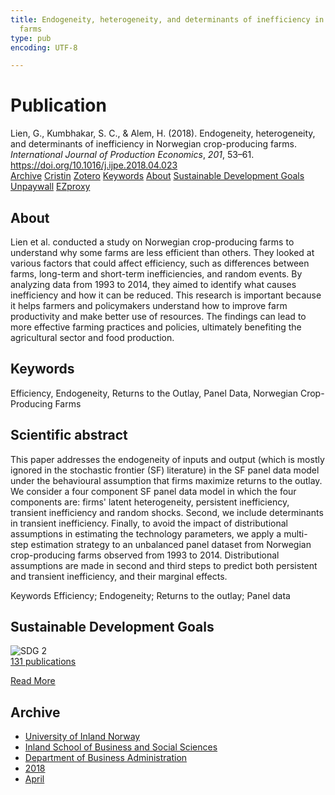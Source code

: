 ```yaml
---
title: Endogeneity, heterogeneity, and determinants of inefficiency in Norwegian crop-producing
  farms
type: pub
encoding: UTF-8

---
```

<h1>Publication</h1>
<article id="csl-bib-container-7BJSA54Z" class="csl-bib-container">
  <div class="csl-bib-body"> <div class="csl-entry">Lien, G., Kumbhakar, S. C., &#38; Alem, H. (2018). Endogeneity, heterogeneity, and determinants of inefficiency in Norwegian crop-producing farms. <i>International Journal of Production Economics</i>, <i>201</i>, 53–61. <a href="https://doi.org/10.1016/j.ijpe.2018.04.023">https://doi.org/10.1016/j.ijpe.2018.04.023</a></div> </div>
  <div class="csl-bib-buttons">
    <a href="#taxonomy-article-7BJSA54Z" alt="archive" class="csl-bib-button">Archive</a>
    <a href="https://app.cristin.no/results/show.jsf?id=1582141" alt="Cristin" class="csl-bib-button">Cristin</a>
    <a href="http://zotero.org/groups/5881554/items/7BJSA54Z" alt="Zotero" class="csl-bib-button">Zotero</a>
    <a href="#keywords-article-7BJSA54Z" alt="keywords" class="csl-bib-button">Keywords</a>
    <a href="#about-article-7BJSA54Z" alt="about_pub" class="csl-bib-button">About</a>
    <a href="#sdg-article-7BJSA54Z" alt="sdg" class="csl-bib-button">Sustainable Development Goals</a>
    <a href="https://nibio.brage.unit.no/nibio-xmlui/bitstream/11250/2594184/1/lien2018.pdf" alt="Unpaywall" class="csl-bib-button">Unpaywall</a>
    <a href="https://nibio.brage.unit.no/nibio-xmlui/bitstream/11250/2594184/1/lien2018.pdf" alt="EZproxy" class="csl-bib-button">EZproxy</a>
  </div>
  <div id="csl-bib-meta-container-7BJSA54Z"></div>
</article>
<div id="csl-bib-meta-7BJSA54Z" class="csl-bib-meta">
  <article id="about-article-7BJSA54Z" class="about_pub-article">
    <h1>About</h1>
    Lien et al. conducted a study on Norwegian crop-producing farms to understand why some farms are less efficient than others. They looked at various factors that could affect efficiency, such as differences between farms, long-term and short-term inefficiencies, and random events. By analyzing data from 1993 to 2014, they aimed to identify what causes inefficiency and how it can be reduced. This research is important because it helps farmers and policymakers understand how to improve farm productivity and make better use of resources. The findings can lead to more effective farming practices and policies, ultimately benefiting the agricultural sector and food production.
  </article>
  <article id="keywords-article-7BJSA54Z" class="keywords-article">
    <h1>Keywords</h1>
    Efficiency, Endogeneity, Returns to the Outlay, Panel Data, Norwegian Crop-Producing Farms
  </article>
  <article id="abstract-article-7BJSA54Z" class="abstract-article">
    <h1>Scientific abstract</h1>
    This paper addresses the endogeneity of inputs and output (which is mostly ignored in the stochastic frontier (SF) literature) in the SF panel data model under the behavioural assumption that firms maximize returns to the outlay. We consider a four component SF panel data model in which the four components are: firms' latent heterogeneity, persistent inefficiency, transient inefficiency and random shocks. Second, we include determinants in transient inefficiency. Finally, to avoid the impact of distributional assumptions in estimating the technology parameters, we apply a multi-step estimation strategy to an unbalanced panel dataset from Norwegian crop-producing farms observed from 1993 to 2014. Distributional assumptions are made in second and third steps to predict both persistent and transient inefficiency, and their marginal effects. 
 
Keywords 
Efficiency; Endogeneity; Returns to the outlay; Panel data
  </article>
  <article id="sdg-article-7BJSA54Z" class="sdg-article">
    <h1>Sustainable Development Goals</h1>
    <div class="sdg-container"><div id="sdg2" class="sdg">
        <img src="{{< params subfolder >}}images/sdg/sdg02_en.png" class="image" alt="SDG 2">
        <div class="sdg-overlay">
          <a href="/en/archive/?key=?sdg=2#archive" class="sdg-publication-count"><span>131</span> publications</a>
          <p><a href="https://sdgs.un.org/goals/goal2" class="sdg-read-more">Read More</a></p>
        </div>
      </div></div>
  </article>
  <article id="taxonomy-article-7BJSA54Z" class="taxonomy-article">
    <h1>Archive</h1>
    <ul>
      <li>
        <a href="/en/archive/?key=3DCRN523">University of Inland Norway</a>
      </li>
      <li>
        <a href="/en/archive/?key=DU8Q9LN9">Inland School of Business and Social Sciences</a>
      </li>
      <li>
        <a href="/en/archive/?key=3IQA89I8">Department of Business Administration</a>
      </li>
      <li>
        <a href="/en/archive/?key=J22GWYYH">2018</a>
      </li>
      <li>
        <a href="/en/archive/?key=9ARGKL78">April</a>
      </li>
    </ul>
  </article>
</div>
